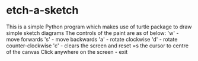 # etch-a-sketch

This is a simple Python program which makes use of turtle package to draw simple sketch diagrams
The controls of the paint are as of below:
'w' - move forwards
's' - move backwards
'a' - rotate clockwise
'd' - rotate counter-clockwise
'c' - clears the screen and reset =s the cursor to centre of the canvas
Click anywhere on the screen - exit
